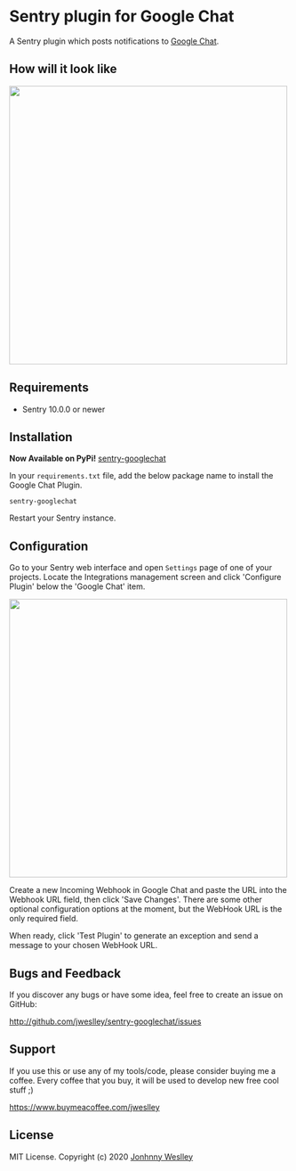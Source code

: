 # Sentry plugin for Google Chat

A Sentry plugin which posts notifications to [Google Chat](https://gsuite.google.com/products/chat/).


## How will it look like

<img src="https://raw.githubusercontent.com/jweslley/sentry-googlechat/master/notification.png" width="500">


## Requirements

* Sentry 10.0.0 or newer


## Installation

**Now Available on PyPi!** [sentry-googlechat](https://pypi.org/project/sentry-googlechat/)

In your `requirements.txt` file, add the below package name to install the Google Chat Plugin.

```
sentry-googlechat
```

Restart your Sentry instance.


## Configuration

Go to your Sentry web interface and open ``Settings`` page of one of your projects. Locate the Integrations management screen and click 'Configure Plugin' below the 'Google Chat' item.

<img src="https://raw.githubusercontent.com/jweslley/sentry-googlechat/master/configuration.png" width="500">

Create a new Incoming Webhook in Google Chat and paste the URL into the Webhook URL field, then click 'Save Changes'.
There are some other optional configuration options at the moment, but the WebHook URL is the only required field.

When ready, click 'Test Plugin' to generate an exception and send a message to your chosen WebHook URL.


## Bugs and Feedback

If you discover any bugs or have some idea, feel free to create an issue on GitHub:

http://github.com/jweslley/sentry-googlechat/issues


## Support

If you use this or use any of my tools/code, please consider buying me a coffee. Every coffee that you buy, it will be used to develop new free cool stuff ;)

https://www.buymeacoffee.com/jweslley


## License

MIT License. Copyright (c) 2020 [Jonhnny Weslley](<https://www.jonhnnyweslley.net>)
